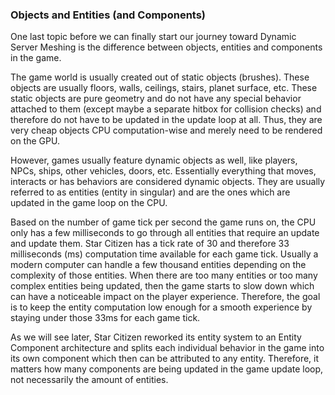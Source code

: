 ### Objects and Entities (and Components)
One last topic before we can finally start our journey toward Dynamic Server Meshing is the difference between objects, entities and components in the game.

The game world is usually created out of static objects (brushes). These objects are usually floors, walls, ceilings, stairs, planet surface, etc. These static objects are pure geometry and do not have any special behavior attached to them (except maybe a separate hitbox for collision checks) and therefore do not have to be updated in the update loop at all. Thus, they are very cheap objects CPU computation-wise and merely need to be rendered on the GPU.

However, games usually feature dynamic objects as well, like players, NPCs, ships, other vehicles, doors, etc. Essentially everything that moves, interacts or has behaviors are considered dynamic objects. They are usually referred to as entities (entity in singular) and are the ones which are updated in the game loop on the CPU.

Based on the number of game tick per second the game runs on, the CPU only has a few milliseconds to go through all entities that require an update and update them. Star Citizen has a tick rate of 30 and therefore 33 milliseconds (ms) computation time available for each game tick. Usually a modern computer can handle a few thousand entities depending on the complexity of those entities. When there are too many entities or too many complex entities being updated, then the game starts to slow down which can have a noticeable impact on the player experience. Therefore, the goal is to keep the entity computation low enough for a smooth experience by staying under those 33ms for each game tick.

As we will see later, Star Citizen reworked its entity system to an Entity Component architecture and splits each individual behavior in the game into its own component which then can be attributed to any entity. Therefore, it matters how many components are being updated in the game update loop, not necessarily the amount of entities.

